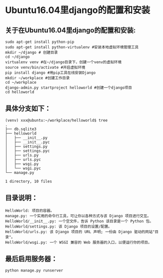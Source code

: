 # Ubuntu16.04里django的配置和安装

## 关于在Ubuntu16.04里django的配置和安装:

```shell
sudo apt-get install python-pip
sudo apt-get install python-virtualenv #安装本地虚拟环境管理工具
mkdir ~/django # 创建目录
cd ~/django
virtualenv venv #在~/django目录下，创建一个venv的虚拟环境
source venv/bin/activate #开启虚拟环境
pip install django #用pip工具在线安装Django
mkdir ~/workplace #创建工作目录
cd ~/workplace
django-admin.py startproject helloworld #创建一个django项目
cd helloworld
```

## 具体分支如下：
```shell
(venv) xxx@ubuntu:~/workplace/helloworld$ tree
.
├── db.sqlite3
├── helloworld
│   ├── __init__.py
│   ├── __init__.pyc
│   ├── settings.py
│   ├── settings.pyc
│   ├── urls.py
│   ├── urls.pyc
│   ├── wsgi.py
│   └── wsgi.pyc
└── manage.py

1 directory, 10 files
```

## 目录说明：
    HelloWorld: 项目的容器。
    manage.py: 一个实用的命令行工具，可让你以各种方式与该 Django 项目进行交互。
    HelloWorld/__init__.py: 一个空文件，告诉 Python 该目录是一个 Python 包。
    HelloWorld/settings.py: 该 Django 项目的设置/配置。
    HelloWorld/urls.py: 该 Django 项目的 URL 声明; 一份由 Django 驱动的网站"目录"。
    HelloWorld/wsgi.py: 一个 WSGI 兼容的 Web 服务器的入口，以便运行你的项目。

## 最后启用服务器：
```shell
python manage.py runserver
```


